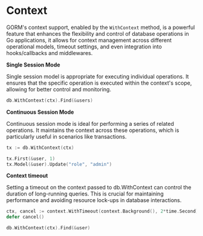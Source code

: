 # Context

GORM's context support, enabled by the `WithContext` method, is a powerful feature that enhances the flexibility and control of database operations in Go applications, it allows for context management across different operational models, timeout settings, and even integration into hooks/callbacks and middlewares.

**Single Session Mode**

Single session model is appropriate for executing individual operations. It ensures that the specific operation is executed within the context's scope, allowing for better control and monitoring.

```go
db.WithContext(ctx).Find(&users)
```

**Continuous Session Mode**

Continuous session mode is ideal for performing a series of related operations. It maintains the context across these operations, which is particularly useful in scenarios like transactions.

```go
tx := db.WithContext(ctx)

tx.First(&user, 1)
tx.Model(&user).Update("role", "admin")
```

**Context timeout**

Setting a timeout on the context passed to db.WithContext can control the duration of long-running queries. This is crucial for maintaining performance and avoiding resource lock-ups in database interactions.

```go
ctx, cancel := context.WithTimeout(context.Background(), 2*time.Second)
defer cancel()

db.WithContext(ctx).Find(&user)
```


